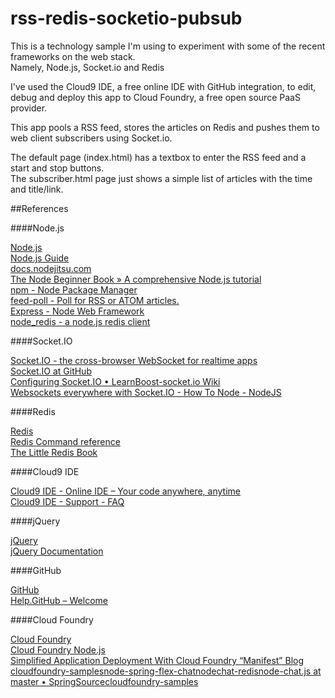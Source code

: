 rss-redis-socketio-pubsub
=========================

This is a technology sample I'm using to experiment with some of the recent frameworks on the web stack.  
Namely, Node.js, Socket.io and Redis

I've used the Cloud9 IDE, a free online IDE with GitHub integration, to edit, debug and deploy this app to Cloud Foundry, a free open source PaaS provider.

This app pools a RSS feed, stores the articles on Redis and pushes them to web client subscribers using Socket.io.

The default page (index.html) has a textbox to enter the RSS feed and a start and stop buttons.  
The subscriber.html page just shows a simple list of articles with the time and title/link. 

##References

####Node.js

[Node.js](http://nodejs.org)  
[Node.js Guide](http://nodemanual.org/latest/nodejs_dev_guide/)  
[docs.nodejitsu.com](http://docs.nodejitsu.com/)  
[The Node Beginner Book » A comprehensive Node.js tutorial](http://www.nodebeginner.org/)  
[npm - Node Package Manager](http://npmjs.org/)  
[feed-poll - Poll for RSS or ATOM articles.](https://github.com/sentientwaffle/feed-poll)  
[Express - Node Web Framework](http://expressjs.com/)  
[node_redis - a node.js redis client](https://github.com/mranney/node_redis)

####Socket.IO

[Socket.IO - the cross-browser WebSocket for realtime apps](http://socket.io/)  
[Socket.IO at GitHub](https://github.com/LearnBoost/socket.io)  
[Configuring Socket.IO • LearnBoost-socket.io Wiki](https://github.com/LearnBoost/Socket.IO/wiki/Configuring-Socket.IO)  
[Websockets everywhere with Socket.IO - How To Node - NodeJS](http://howtonode.org/websockets-socketio)

####Redis

[Redis](http://redis.io/)  
[Redis Command reference](http://redis.io/commands)  
[The Little Redis Book](http://openmymind.net/2012/1/23/The-Little-Redis-Book/)

####Cloud9 IDE

[Cloud9 IDE - Online IDE – Your code anywhere, anytime](http://c9.io/)  
[Cloud9 IDE - Support - FAQ](http://c9.io/site/category/faq/)

####jQuery

[jQuery](http://jquery.com)  
[jQuery Documentation](http://docs.jquery.com/Main_Page)

####GitHub

[GitHub](https://github.com/)  
[Help.GitHub – Welcome](http://help.github.com/)

####Cloud Foundry

[Cloud Foundry](http://www.cloudfoundry.com/)  
[Cloud Foundry Node.js](http://docs.cloudfoundry.com/frameworks/nodejs/nodejs.html)  
[Simplified Application Deployment With Cloud Foundry “Manifest” Blog](http://blog.cloudfoundry.com/post/13481010498/simplified-application-deployment-with-cloud-foundry-manifest)  
[cloudfoundry-samplesnode-spring-flex-chatnodechat-redisnode-chat.js at master • SpringSourcecloudfoundry-samples](https://github.com/SpringSource/cloudfoundry-samples/blob/master/node-spring-flex-chat/nodechat-redis/node-chat.js#L33)